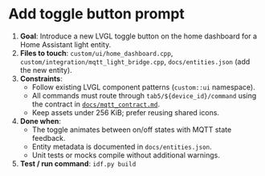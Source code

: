 # Add toggle button prompt

1. **Goal**: Introduce a new LVGL toggle button on the home dashboard for a Home
   Assistant light entity.
2. **Files to touch**: `custom/ui/home_dashboard.cpp`, `custom/integration/mqtt_light_bridge.cpp`,
   `docs/entities.json` (add the new entity).
3. **Constraints**:
   - Follow existing LVGL component patterns (`custom::ui` namespace).
   - All commands must route through `tab5/${device_id}/command` using the contract in
     [`docs/mqtt_contract.md`](../mqtt_contract.md).
   - Keep assets under 256 KiB; prefer reusing shared icons.
4. **Done when**:
   - The toggle animates between on/off states with MQTT state feedback.
   - Entity metadata is documented in `docs/entities.json`.
   - Unit tests or mocks compile without additional warnings.
5. **Test / run command**: `idf.py build`
